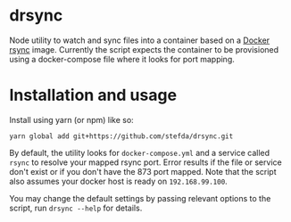 # drsync

Node utility to watch and sync files into a container based on a
[Docker rsync](https://hub.docker.com/r/stefda/rsync/) image. Currently the script
expects the container to be provisioned using a docker-compose file where it looks
for port mapping.

# Installation and usage

Install using yarn (or npm) like so:

```yarn global add git+https://github.com/stefda/drsync.git```

By default, the utility looks for `docker-compose.yml` and a service called `rsync` to resolve your mapped rsync
port. Error results if the file or service don't exist or if you don't have the 873 port mapped. Note that the script
also assumes your docker host is ready on `192.168.99.100`.

You may change the default settings by passing relevant options to the script, run `drsync --help` for details.
